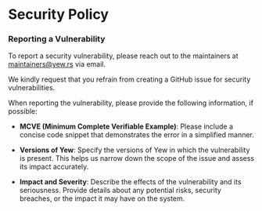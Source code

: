 # Security Policy

### Reporting a Vulnerability

To report a security vulnerability, please reach out to the maintainers at maintainers@yew.rs via email. 

We kindly request that you refrain from creating a GitHub issue for security vulnerabilities.

When reporting the vulnerability, please provide the following information, if possible:

- **MCVE (Minimum Complete Verifiable Example)**: Please include a concise code snippet that demonstrates the error in a simplified manner.

- **Versions of Yew**: Specify the versions of Yew in which the vulnerability is present. This helps us narrow down the scope of the issue and assess its impact accurately.

- **Impact and Severity**: Describe the effects of the vulnerability and its seriousness. Provide details about any potential risks, security breaches, or the impact it may have on the system.
